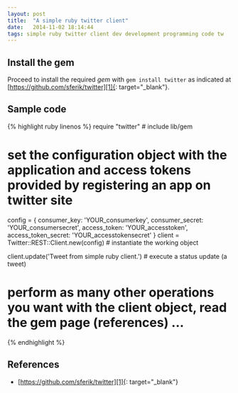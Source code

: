 ```yaml
---
layout: post
title:  "A simple ruby twitter client"
date:   2014-11-02 18:14:44
tags: simple ruby twitter client dev development programming code tw
---
```




## Install the gem
Proceed to install the required *gem* with `gem install twitter` as indicated at [https://github.com/sferik/twitter][1]{: target="_blank"}.


## Sample code
{% highlight ruby linenos %}
require "twitter" # include lib/gem

# set the configuration object with the application and access tokens provided by registering an app on twitter site
config = {
  consumer_key: 'YOUR_consumerkey', 
  consumer_secret: 'YOUR_consumersecret', 
  access_token: 'YOUR_accesstoken', 
  access_token_secret: 'YOUR_accesstokensecret'
}
client = Twitter::REST::Client.new(config) # instantiate the working object

client.update('Tweet from simple ruby client.') # execute a status update (a tweet)
# perform as many other operations you want with the client object, read the gem page (references) ...
{% endhighlight %}


## References
* [https://github.com/sferik/twitter][1]{: target="_blank"}



[1]: https://github.com/sferik/twitter

